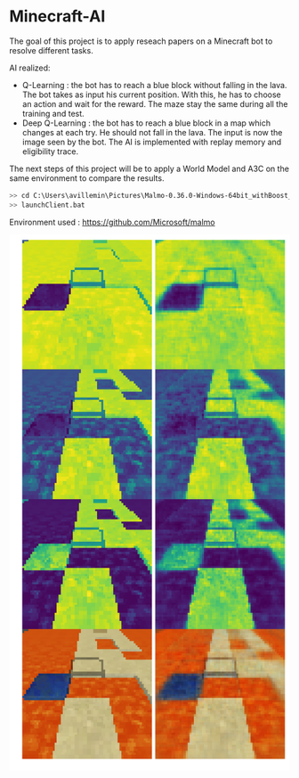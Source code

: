 # Minecraft-AI

The goal of this project is to apply reseach papers on a Minecraft bot to resolve different tasks.

AI realized:
- Q-Learning : the bot has to reach a blue block without falling in the lava. The bot takes as input his current position. With this, he has to choose an action and wait for the reward. The maze stay the same during all the training and test.
- Deep Q-Learning : the bot has to reach a blue block in a map which changes at each try. He should not fall in the lava. The input is now the image seen by the bot. The AI is implemented with replay memory and eligibility trace.

The next steps of this project will be to apply a World Model and A3C on the same environment to compare the results.

```bash
>> cd C:\Users\avillemin\Pictures\Malmo-0.36.0-Windows-64bit_withBoost_Python3.6\Minecraft
>> launchClient.bat
```

Environment used : https://github.com/Microsoft/malmo

<p align="center"><img src="https://github.com/avillemin/Minecraft-AI/blob/master/World-Model/figures/VAE.png"></p>
